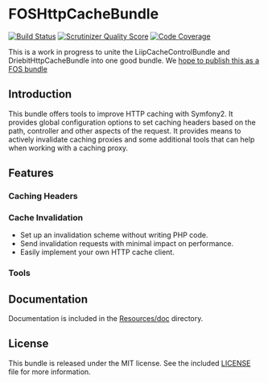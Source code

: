 FOSHttpCacheBundle
==================
[![Build Status](https://travis-ci.org/ddeboer/FOSHttpCacheBundle.png?branch=master)](https://travis-ci.org/ddeboer/FOSHttpCacheBundle)
[![Scrutinizer Quality Score](https://scrutinizer-ci.com/g/ddeboer/FOSHttpCacheBundle/badges/quality-score.png?s=023c10bc7c04be6d779bc42884f61a8ad3b17146)](https://scrutinizer-ci.com/g/ddeboer/FOSHttpCacheBundle/)
[![Code Coverage](https://scrutinizer-ci.com/g/ddeboer/FOSHttpCacheBundle/badges/coverage.png?s=f7424d7692b6125f36c9c29d7fd635b01d06c0df)](https://scrutinizer-ci.com/g/ddeboer/FOSHttpCacheBundle/)

This is a work in progress to unite the LiipCacheControlBundle and
DriebitHttpCacheBundle into one good bundle. We
[hope to publish this as a FOS bundle](https://github.com/FriendsOfSymfony/friendsofsymfony.github.com/issues/42)

Introduction
------------

This bundle offers tools to improve HTTP caching with Symfony2. It provides
global configuration options to set caching headers based on the path,
controller and other aspects of the request. It provides means to actively
invalidate caching proxies and some additional tools that can help when working
with a caching proxy.

Features
--------

### Caching Headers

### Cache Invalidation

* Set up an invalidation scheme without writing PHP code.
* Send invalidation requests with minimal impact on performance.
* Easily implement your own HTTP cache client.

### Tools

Documentation
-------------

Documentation is included in the [Resources/doc](Resources/doc/index.md) directory.

License
-------

This bundle is released under the MIT license. See the included [LICENSE](LICENSE) file for more information.

